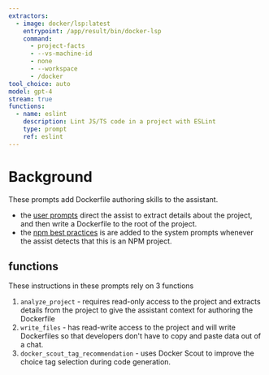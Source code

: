```yaml
---
extractors:
  - image: docker/lsp:latest
    entrypoint: /app/result/bin/docker-lsp
    command:
      - project-facts
      - --vs-machine-id
      - none
      - --workspace
      - /docker
tool_choice: auto
model: gpt-4
stream: true
functions:
  - name: eslint
    description: Lint JS/TS code in a project with ESLint
    type: prompt
    ref: eslint
---
```


# Background

These prompts add Dockerfile authoring skills to the assistant.

* the [user prompts](100_user_prompt.md) direct the assist to extract details about the project, and then write a Dockerfile to the root of the project.
* the [npm best practices](npm-best-practices.md) is are added to the system prompts whenever the assist detects that this is an NPM project.

## functions

These instructions in these prompts rely on 3 functions

1. `analyze_project` - requires read-only access to the project and extracts details from the project to give the assistant context for authoring the Dockerfile
2. `write_files` - has read-write access to the project and will write Dockerfiles so that developers don't have to copy and paste data out of a chat.
3. `docker_scout_tag_recommendation` - uses Docker Scout to improve the choice tag selection during code generation.
